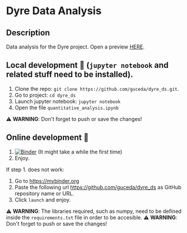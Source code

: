 # Dyre Data Analysis

## Description
Data analysis for the Dyre project.
Open a preview [HERE](https://github.com/guceda/dyre_ds/blob/main/quantitative_analysis.ipynb).

## Local development 🔧 (`jupyter notebook` and related stuff need to be installed).
1. Clone the repo: `git clone https://github.com/guceda/dyre_ds.git`.
2. Go to project: `cd dyre_ds`
3. Launch jupyter notebook: `jupyter notebook`
2. Open the file `quantitative_analysis.ipynb`

:warning: **WARNING**: Don't forget to push or save the changes!


## Online development 🔧
1. [![Binder](https://mybinder.org/badge_logo.svg)](https://mybinder.org/v2/gh/guceda/dyre_ds/HEAD) (It might take a while the first time)
2. Enjoy.

If step 1. does not work: 
 1. Go to https://mybinder.org 
 2. Paste the following url https://github.com/guceda/dyre_ds as GitHub repository name or URL.
 3. Click `launch` and enjoy.
 
 :warning: **WARNING**: The libraries required, such as numpy, need to be defined inside the `requirements.txt` file in order to be accesible.
 :warning: **WARNING**: Don't forget to push or save the changes!


